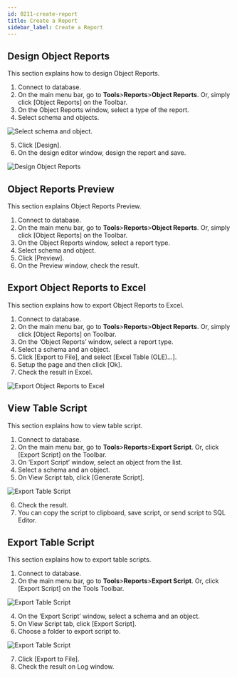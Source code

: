 ```yaml
---
id: 0211-create-report
title: Create a Report
sidebar_label: Create a Report
---
```



## Design Object Reports

This section explains how to design Object Reports.

1. Connect to database.
2. On the main menu bar, go to **Tools**>**Reports**>**Object Reports**. Or, simply click [Object Reports] on the Toolbar.
3. On the Object Reports window, select a type of the report.
4. Select schema and objects.

![Select schema and object.](https://s3.ap-northeast-2.amazonaws.com/sqlgate-resource/captures/report/report-selectSchema.png)

5. Click [Design].
6. On the design editor window, design the report and save.

![Design Object Reports](https://s3.ap-northeast-2.amazonaws.com/sqlgate-resource/captures/report/report-design.png)


## Object Reports Preview

This section explains Object Reports Preview.

1. Connect to database.
2. On the main menu bar, go to **Tools**>**Reports**>**Object Reports**. Or, simply click [Object Reports] on the Toolbar.
3. On the Object Reports window, select a report type.
4. Select schema and object.
5. Click [Preview].
6. On the Preview window, check the result.


## Export Object Reports to Excel

This section explains how to export Object Reports to Excel.

1. Connect to database.
2. On the main menu bar, go to **Tools**>**Reports**>**Object Reports**. Or, simply click [Object Reports] on Toolbar.
3. On the ‘Object Reports’ window, select a report type.
4. Select a schema and an object.
5. Click [Export to File], and select [Excel Table (OLE)…].
6. Setup the page and then click [Ok].
7. Check the result in Excel.

![Export Object Reports to Excel](https://s3.ap-northeast-2.amazonaws.com/sqlgate-resource/captures/report/report-exportExcel.png)

## View Table Script

This section explains how to view table script.

1. Connect to database.
2. On the main menu bar, go to **Tools**>**Reports**>**Export Script**. Or, click [Export Script] on the Toolbar. 
3. On ‘Export Script’ window, select an object from the list.
4. Select a schema and an object.
5. On View Script tab, click [Generate Script].

![Export Table Script](https://s3.ap-northeast-2.amazonaws.com/sqlgate-resource/captures/report/report-exportScript.png)

6. Check the result.
7. You can copy the script to clipboard, save script, or send script to SQL Editor.


## Export Table Script

This section explains how to export table scripts.

1. Connect to database.
2. On the main menu bar, go to **Tools**>**Reports**>**Export Script**. Or, click [Export Script] on the Tools Toolbar.

![Export Table Script](https://s3.ap-northeast-2.amazonaws.com/sqlgate-resource/captures/report/report-exportScript-menu.png)

4. On the ‘Export Script’ window, select a schema and an object.
5. On View Script tab, click [Export Script].
6. Choose a folder to export script to.

![Export Table Script](https://s3.ap-northeast-2.amazonaws.com/sqlgate-resource/captures/report/report-exportScript-exportFile.png)

7. Click [Export to File].
8. Check the result on Log window.